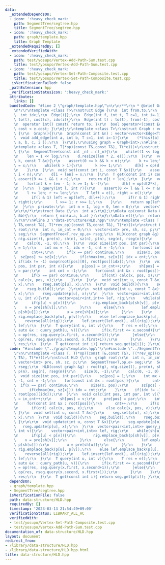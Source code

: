 ```yaml
---
data:
  _extendedDependsOn:
  - icon: ':heavy_check_mark:'
    path: SegmentTree/segtree.hpp
    title: SegmentTree/segtree.hpp
  - icon: ':heavy_check_mark:'
    path: graph/template.hpp
    title: Graph Template
  _extendedRequiredBy: []
  _extendedVerifiedWith:
  - icon: ':heavy_check_mark:'
    path: test/yosupo/Vertex-Add-Path-Sum.test.cpp
    title: test/yosupo/Vertex-Add-Path-Sum.test.cpp
  - icon: ':heavy_check_mark:'
    path: test/yosupo/Vertex-Set-Path-Composite.test.cpp
    title: test/yosupo/Vertex-Set-Path-Composite.test.cpp
  _isVerificationFailed: false
  _pathExtension: hpp
  _verificationStatusIcon: ':heavy_check_mark:'
  attributes:
    links: []
  bundledCode: "#line 2 \"graph/template.hpp\"\n\r\n/**\r\n * @brief Graph Template\r\
    \n*/\r\ntemplate <class T>\r\nstruct Edge {\r\n  int from,to;\r\n  T cost;\r\n\
    \  int idx;\r\n  Edge(){};\r\n  Edge(int f, int t, T c=1, int i=-1) : from(f),\
    \ to(t), cost(c), idx(i){}\r\n  Edge(int t) : to(t), from(-1), cost(1), idx(-1){}\r\
    \n  operator int() const{ return to; }\r\n  bool operator<(const Edge &e){ return\
    \ cost < e.cost; }\r\n};\r\ntemplate <class T>\r\nstruct Graph : vector<vector<Edge<T>>>\
    \ {\r\n  Graph(){}\r\n  Graph(const int &n) : vector<vector<Edge<T>>>(n){}\r\n\
    \  void add_edge(int a, int b, T c=1, int i=-1){\r\n    (*this)[a].push_back({\
    \ a, b, c, i });\r\n  }\r\n};\r\nusing graph = Graph<int>;\n#line 1 \"SegmentTree/segtree.hpp\"\
    \ntemplate <class T, T(*op)(const T&,const T&), T(*e)()>\r\nstruct SegmentTree\
    \ {\r\n  SegmentTree(const int _n) : n(_n){\r\n    while((1 << log) < n) log++;\r\
    \n    len = 1 << log;\r\n    d.resize(len * 2, e());\r\n  }\r\n  void update(int\
    \ k, const T &x){\r\n    assert(0 <= k && k < n);\r\n    k += len;\r\n    d[k]\
    \ = x;\r\n    while(k > 1){\r\n      k >>= 1;\r\n      d[k] = op(d[k*2], d[k*2+1]);\r\
    \n    }\r\n  }\r\n  void set(const int i, const T &x){\r\n    assert(0 <= i &&\
    \ i < n);\r\n    d[i + len] = x;\r\n  }\r\n  T get(const int i) const{\r\n   \
    \ assert(0 <= i && i < n);\r\n    return d[i + len];\r\n  }\r\n  void build(){\r\
    \n    for(int k = len - 1; k >= 1; k--)\r\n      d[k] = op(d[2*k], d[2*k+1]);\r\
    \n  }\r\n  T query(int l, int r){\r\n    assert(0 <= l && l <= r && r <= n);\r\
    \n    l += len; r += len;\r\n    T left = e(), right = e();\r\n    while(l < r){\r\
    \n      if(l & 1) left = op(left, d[l++]);\r\n      if(r & 1) right = op(d[--r],\
    \ right);\r\n      l >>= 1; r >>= 1;\r\n    }\r\n    return op(left, right);\r\
    \n  }\r\n  private:\r\n  int n = 1, log = 0, len = 0;\r\n  vector<T> d;\r\n};\r\
    \n\r\n/*\r\nstruct Data {\r\n  int a;\r\n};\r\nData op(const Data &a, const Data\
    \ &b){\r\n  return { min(a.a, b.a) };\r\n}\r\nData e(){\r\n  return { 0 };\r\n\
    }\r\n*/\n#line 3 \"data-structure/HLD.hpp\"\n\r\ntemplate <class T, T(*op)(const\
    \ T&,const T&), T(*rev_op)(const T&,const T&), T(*e)()>\r\nstruct HLD {\r\n  graph\
    \ root;\r\n  int n, in_cnt = 0;\r\n  vector<int> pre, sh, sz, p;\r\n  SegmentTree<T,op,e>\
    \ seg;\r\n  SegmentTree<T,rev_op,e> rseg;\r\n  HLD(const graph &g) : root(g),\
    \ n(g.size()), pre(n), sh(n), sz(n), p(n), seg(n), rseg(n){\r\n    size(0, -1);\r\
    \n    calc(0, -1, 0);\r\n  }\r\n  void size(int pos, int par){\r\n    sz[pos]\
    \ = 1;\r\n    int mx = -1, idx = -1, cnt = -1;\r\n    for(const int &x : root[pos]){\r\
    \n      cnt++;\r\n      if(x == par) continue;\r\n      size(x, pos);\r\n    \
    \  sz[pos] += sz[x];\r\n      if(chmax(mx, sz[x])) idx = cnt;\r\n    }\r\n   \
    \ if(idx != -1) swap(root[pos][0], root[pos][idx]);\r\n  }\r\n  void calc(int\
    \ pos, int par, int v){\r\n    p[pos] = in_cnt++;\r\n    sh[pos] = v;\r\n    pre[pos]\
    \ = par;\r\n    int cnt = -1;\r\n    for(const int &x : root[pos]){\r\n      cnt++;\r\
    \n      if(x == par) continue;\r\n      if(cnt) calc(x, pos, x);\r\n      else\
    \ calc(x, pos, v);\r\n    }\r\n  }\r\n  void set(int u, const T &x){\r\n    seg.set(p[u],\
    \ x);\r\n    rseg.set(p[u], x);\r\n  }\r\n  void build(){\r\n    seg.build();\r\
    \n    rseg.build();\r\n  }\r\n\r\n  void update(int u, const T &x){\r\n    seg.update(p[u],\
    \ x);\r\n    rseg.update(p[u], x);\r\n  }\r\n  vector<pair<int,int>> query_path(int\
    \ u, int v){\r\n    vector<pair<int,int>> lef, rig;\r\n    while(sh[u] != sh[v]){\r\
    \n      if(p[u] < p[v]){\r\n        rig.emplace_back(p[sh[v]], p[v]);\r\n    \
    \    v = pre[sh[v]];\r\n      }\r\n      else{\r\n        lef.emplace_back(p[u],\
    \ p[sh[u]]);\r\n        u = pre[sh[u]];\r\n      }\r\n    }\r\n    if(p[u] < p[v])\
    \ rig.emplace_back(p[u], p[v]);\r\n    else lef.emplace_back(p[u], p[v]);\r\n\
    \    reverse(all(rig));\r\n    lef.insert(lef.end(), all(rig));\r\n    return\
    \ lef;\r\n  }\r\n  T query(int u, int v){\r\n    T res = e();\r\n    for(const\
    \ auto &x : query_path(u, v)){\r\n      if(x.first <= x.second){\r\n        res\
    \ = op(res, seg.query(x.first, x.second+1));\r\n      }else{\r\n        res =\
    \ op(res, rseg.query(x.second, x.first+1));\r\n      }\r\n    }\r\n    return\
    \ res;\r\n  }\r\n  T get(const int i){ return seg.get(p[i]); }\r\n};\n"
  code: "#include \"../graph/template.hpp\"\r\n#include \"../SegmentTree/segtree.hpp\"\
    \r\n\r\ntemplate <class T, T(*op)(const T&,const T&), T(*rev_op)(const T&,const\
    \ T&), T(*e)()>\r\nstruct HLD {\r\n  graph root;\r\n  int n, in_cnt = 0;\r\n \
    \ vector<int> pre, sh, sz, p;\r\n  SegmentTree<T,op,e> seg;\r\n  SegmentTree<T,rev_op,e>\
    \ rseg;\r\n  HLD(const graph &g) : root(g), n(g.size()), pre(n), sh(n), sz(n),\
    \ p(n), seg(n), rseg(n){\r\n    size(0, -1);\r\n    calc(0, -1, 0);\r\n  }\r\n\
    \  void size(int pos, int par){\r\n    sz[pos] = 1;\r\n    int mx = -1, idx =\
    \ -1, cnt = -1;\r\n    for(const int &x : root[pos]){\r\n      cnt++;\r\n    \
    \  if(x == par) continue;\r\n      size(x, pos);\r\n      sz[pos] += sz[x];\r\n\
    \      if(chmax(mx, sz[x])) idx = cnt;\r\n    }\r\n    if(idx != -1) swap(root[pos][0],\
    \ root[pos][idx]);\r\n  }\r\n  void calc(int pos, int par, int v){\r\n    p[pos]\
    \ = in_cnt++;\r\n    sh[pos] = v;\r\n    pre[pos] = par;\r\n    int cnt = -1;\r\
    \n    for(const int &x : root[pos]){\r\n      cnt++;\r\n      if(x == par) continue;\r\
    \n      if(cnt) calc(x, pos, x);\r\n      else calc(x, pos, v);\r\n    }\r\n \
    \ }\r\n  void set(int u, const T &x){\r\n    seg.set(p[u], x);\r\n    rseg.set(p[u],\
    \ x);\r\n  }\r\n  void build(){\r\n    seg.build();\r\n    rseg.build();\r\n \
    \ }\r\n\r\n  void update(int u, const T &x){\r\n    seg.update(p[u], x);\r\n \
    \   rseg.update(p[u], x);\r\n  }\r\n  vector<pair<int,int>> query_path(int u,\
    \ int v){\r\n    vector<pair<int,int>> lef, rig;\r\n    while(sh[u] != sh[v]){\r\
    \n      if(p[u] < p[v]){\r\n        rig.emplace_back(p[sh[v]], p[v]);\r\n    \
    \    v = pre[sh[v]];\r\n      }\r\n      else{\r\n        lef.emplace_back(p[u],\
    \ p[sh[u]]);\r\n        u = pre[sh[u]];\r\n      }\r\n    }\r\n    if(p[u] < p[v])\
    \ rig.emplace_back(p[u], p[v]);\r\n    else lef.emplace_back(p[u], p[v]);\r\n\
    \    reverse(all(rig));\r\n    lef.insert(lef.end(), all(rig));\r\n    return\
    \ lef;\r\n  }\r\n  T query(int u, int v){\r\n    T res = e();\r\n    for(const\
    \ auto &x : query_path(u, v)){\r\n      if(x.first <= x.second){\r\n        res\
    \ = op(res, seg.query(x.first, x.second+1));\r\n      }else{\r\n        res =\
    \ op(res, rseg.query(x.second, x.first+1));\r\n      }\r\n    }\r\n    return\
    \ res;\r\n  }\r\n  T get(const int i){ return seg.get(p[i]); }\r\n};"
  dependsOn:
  - graph/template.hpp
  - SegmentTree/segtree.hpp
  isVerificationFile: false
  path: data-structure/HLD.hpp
  requiredBy: []
  timestamp: '2023-03-13 21:54:49+09:00'
  verificationStatus: LIBRARY_ALL_AC
  verifiedWith:
  - test/yosupo/Vertex-Set-Path-Composite.test.cpp
  - test/yosupo/Vertex-Add-Path-Sum.test.cpp
documentation_of: data-structure/HLD.hpp
layout: document
redirect_from:
- /library/data-structure/HLD.hpp
- /library/data-structure/HLD.hpp.html
title: data-structure/HLD.hpp
---
```

